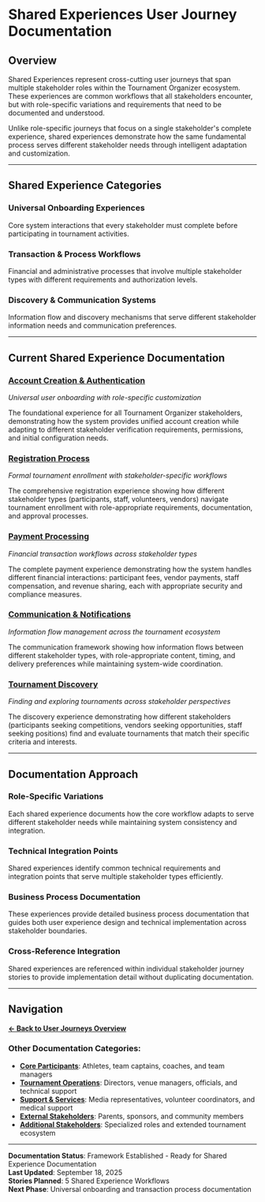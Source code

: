# Shared Experiences User Journey Documentation

## Overview

Shared Experiences represent cross-cutting user journeys that span multiple stakeholder roles within the Tournament Organizer ecosystem. These experiences are common workflows that all stakeholders encounter, but with role-specific variations and requirements that need to be documented and understood.

Unlike role-specific journeys that focus on a single stakeholder's complete experience, shared experiences demonstrate how the same fundamental process serves different stakeholder needs through intelligent adaptation and customization.

---

## Shared Experience Categories

### Universal Onboarding Experiences
Core system interactions that every stakeholder must complete before participating in tournament activities.

### Transaction & Process Workflows
Financial and administrative processes that involve multiple stakeholder types with different requirements and authorization levels.

### Discovery & Communication Systems
Information flow and discovery mechanisms that serve different stakeholder information needs and communication preferences.

---

## Current Shared Experience Documentation

### [Account Creation & Authentication](account-creation-authentication.md)
*Universal user onboarding with role-specific customization*

The foundational experience for all Tournament Organizer stakeholders, demonstrating how the system provides unified account creation while adapting to different stakeholder verification requirements, permissions, and initial configuration needs.

### [Registration Process](registration-process.md)
*Formal tournament enrollment with stakeholder-specific workflows*

The comprehensive registration experience showing how different stakeholder types (participants, staff, volunteers, vendors) navigate tournament enrollment with role-appropriate requirements, documentation, and approval processes.

### [Payment Processing](payment-processing.md)
*Financial transaction workflows across stakeholder types*

The complete payment experience demonstrating how the system handles different financial interactions: participant fees, vendor payments, staff compensation, and revenue sharing, each with appropriate security and compliance measures.

### [Communication & Notifications](communication-notifications.md)
*Information flow management across the tournament ecosystem*

The communication framework showing how information flows between different stakeholder types, with role-appropriate content, timing, and delivery preferences while maintaining system-wide coordination.

### [Tournament Discovery](tournament-discovery.md)
*Finding and exploring tournaments across stakeholder perspectives*

The discovery experience demonstrating how different stakeholders (participants seeking competitions, vendors seeking opportunities, staff seeking positions) find and evaluate tournaments that match their specific criteria and interests.

---

## Documentation Approach

### Role-Specific Variations
Each shared experience documents how the core workflow adapts to serve different stakeholder needs while maintaining system consistency and integration.

### Technical Integration Points
Shared experiences identify common technical requirements and integration points that serve multiple stakeholder types efficiently.

### Business Process Documentation
These experiences provide detailed business process documentation that guides both user experience design and technical implementation across stakeholder boundaries.

### Cross-Reference Integration
Shared experiences are referenced within individual stakeholder journey stories to provide implementation detail without duplicating documentation.

---

## Navigation

**[← Back to User Journeys Overview](../README.md)**

### Other Documentation Categories:
- **[Core Participants](../core-participants/README.md)**: Athletes, team captains, coaches, and team managers
- **[Tournament Operations](../tournament-operations/README.md)**: Directors, venue managers, officials, and technical support
- **[Support & Services](../support-services/README.md)**: Media representatives, volunteer coordinators, and medical support
- **[External Stakeholders](../external-stakeholders/README.md)**: Parents, sponsors, and community members
- **[Additional Stakeholders](../additional-stakeholders/README.md)**: Specialized roles and extended tournament ecosystem

---

**Documentation Status**: Framework Established - Ready for Shared Experience Documentation  
**Last Updated**: September 18, 2025  
**Stories Planned**: 5 Shared Experience Workflows  
**Next Phase**: Universal onboarding and transaction process documentation
